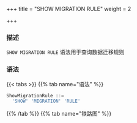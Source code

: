+++
title = "SHOW MIGRATION RULE"
weight = 2

+++

### 描述

`SHOW MIGRATION RULE` 语法用于查询数据迁移规则
### 语法

{{< tabs >}}
{{% tab name="语法" %}}
```sql
ShowMigrationRule ::=
  'SHOW' 'MIGRATION' 'RULE'
```
{{% /tab %}}
{{% tab name="铁路图" %}}
<iframe frameborder="0" name="diagram" id="diagram" width="100%" height="100%"></iframe>
{{% /tab %}}
{{< /tabs >}}

### 返回值说明

| 列             | 说明      |
|---------------|-----------|
|read           |数据读取配置 |
|write          |数据写入配置 |
|stream_channel |数据通道    |
### 示例

- 查询数据迁移规则

```sql
SHOW MIGRATION RULE;
```

```sql
mysql> SHOW MIGRATION RULE;
+--------------------------------------------------------------+--------------------------------------+------------------------------------------------------+
| read                                                         | write                                | stream_channel                                       |
+--------------------------------------------------------------+--------------------------------------+------------------------------------------------------+
| {"workerThread":40,"batchSize":1000,"shardingSize":10000000} | {"workerThread":40,"batchSize":1000} | {"type":"MEMORY","props":{"block-queue-size":10000}} |
+--------------------------------------------------------------+--------------------------------------+------------------------------------------------------+
1 row in set (0.01 sec)
```

### 保留字

`SHOW`、`MIGRATION`、`RULE`

### 相关链接

- [保留字](/cn/reference/distsql/syntax/reserved-word/)